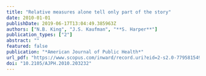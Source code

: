```yaml
---
title: "Relative measures alone tell only part of the story"
date: 2010-01-01
publishDate: 2019-06-17T13:04:49.385963Z
authors: ["N.B. King", "J.S. Kaufman", "**S. Harper**"]
publication_types: ["2"]
abstract: ""
featured: false
publication: "*American Journal of Public Health*"
url_pdf: "https://www.scopus.com/inward/record.uri?eid=2-s2.0-77958154966&doi=10.2105%2fAJPH.2010.203232&partnerID=40&md5=dfbae143faa6771122d09ad4522f0df4"
doi: "10.2105/AJPH.2010.203232"
---
```


